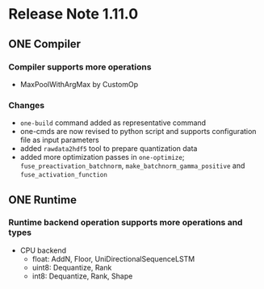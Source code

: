 # Release Note 1.11.0

## ONE Compiler

### Compiler supports more operations
- MaxPoolWithArgMax by CustomOp

### Changes 
- `one-build` command added as representative command
- one-cmds are now revised to python script and supports configuration file as input parameters
- added `rawdata2hdf5` tool to prepare quantization data
- added more optimization passes in `one-optimize`; `fuse_preactivation_batchnorm`, `make_batchnorm_gamma_positive` and `fuse_activation_function`

## ONE Runtime

### Runtime backend operation supports more operations and types

- CPU backend
  - float: AddN, Floor, UniDirectionalSequenceLSTM
  - uint8: Dequantize, Rank
  - int8: Dequantize, Rank, Shape
